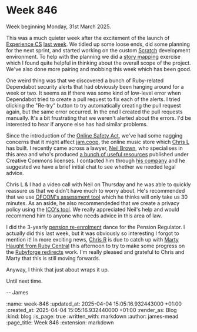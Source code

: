 Week 846
========

Week beginning Monday, 31st March 2025.

This was a much quieter week after the excitement of the launch of [Experience CS] [last week]. We tidied up some loose ends, did some planning for the next sprint, and started working on the custom [Scratch] development environment. To help with the planning we did a [story mapping] exercise which I found quite helpful in thinking about the overall scope of the project. We've also done more pairing and mobbing this week which has been good.

One weird thing was that we discovered a bunch of Ruby-related Dependabot security alerts that had obviously been hanging around for a week or two. It seems as if there was some kind of low-level error when Dependabot tried to create a pull request to fix each of the alerts. I tried clicking the "Re-try" button to try automatically creating the pull request again, but the same error occurred. In the end I created the pull requests manually. It's a bit frustrating that we weren't alerted about the errors. I'd be interested to hear if anyone else has had similar problems.

Since the introduction of the [Online Safety Act], we've had some nagging concerns that it might affect [jam.coop], the online music store which [Chris L] has built. I recently came across a lawyer, [Neil Brown], who specialises in this area and who's produced [a bunch of useful resources][online-safety-act-resources] published under Creative Commons licenses. I contacted him through [his company][decoded-legal] and he suggested we have a brief initial chat to see whether we needed legal advice.

Chris L & I had a video call with Neil on Thursday and he was able to quickly reassure us that we didn't have much to worry about. He's recommended that we use [OFCOM's assessment tool] which he thinks will only take us 30 minutes. As an aside, he also recommendeded that we create a privacy policy using the [ICO's tool]. We really appreciated Neil's help and would recommend him to anyone who needs advice in this area of law.

I did the 3-yearly [pension re-enrolment] dance for the Pension Regulator. I actually did this last week, but it was obviously so interesting I forgot to mention it! In more exciting news, [Chris R] is due to catch up with [Marty Haught from Ruby Central][marty-haught] this afternoon to try to make some progress on the [Rubyforge redirects] work. I'm really pleased and grateful to Chris and Marty that this is still moving forwards.

Anyway, I think that just about wraps it up.

Until next time.

-- James

[Experience CS]: https://experience-cs.org/
[last week]: /week-845
[Scratch]: https://scratch.mit.edu/
[story mapping]: https://jpattonassociates.com/story-mapping/
[Online Safety Act]: https://www.ofcom.org.uk/online-safety/
[jam.coop]: https://jam.coop/
[Chris L]: /chris-lowis
[Neil Brown]: https://mastodon.neilzone.co.uk/@neil
[online-safety-act-resources]: https://onlinesafetyact.co.uk/
[decoded-legal]: https://decoded.legal/
[OFCOM's assessment tool]: https://www.ofcom.org.uk/os-toolkit/assessment-tool/
[ICO's tool]: https://ico.org.uk/for-organisations/advice-for-small-organisations/create-your-own-privacy-notice/
[pension re-enrolment]: https://www.thepensionsregulator.gov.uk/en/employers/re-enrolment
[Chris R]: /chris-roos
[marty-haught]: https://rubycentral.org/news/ruby-central-welcomes-marty-haught-as-interim-lead-for-rubygems-and-bundler/
[Rubyforge redirects]: https://github.com/freerange/rubyforge-redirects

:name: week-846
:updated_at: 2025-04-04 15:05:16.932443000 +01:00
:created_at: 2025-04-04 15:05:16.932440000 +01:00
:render_as: Blog
:kind: blog
:is_page: true
:written_with: markdown
:author: james-mead
:page_title: Week 846
:extension: markdown
